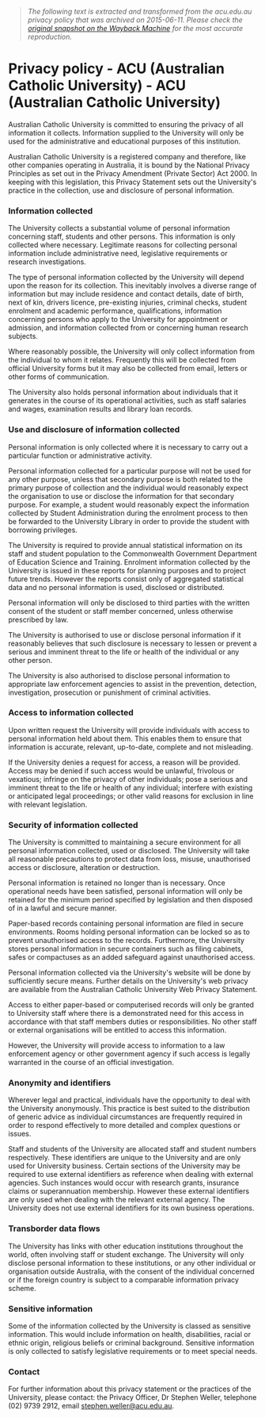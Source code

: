 > *The following text is extracted and transformed from the acu.edu.au privacy policy that was archived on 2015-06-11. Please check the [original snapshot on the Wayback Machine](https://web.archive.org/web/20150611164948id_/http%3A//www.acu.edu.au/home/privacy) for the most accurate reproduction.*

# Privacy policy - ACU (Australian Catholic University) - ACU (Australian Catholic University)

Australian Catholic University is committed to ensuring the privacy of all information it collects. Information supplied to the University will only be used for the administrative and educational purposes of this institution.

Australian Catholic University is a registered company and therefore, like other companies operating in Australia, it is bound by the National Privacy Principles as set out in the Privacy Amendment (Private Sector) Act 2000. In keeping with this legislation, this Privacy Statement sets out the University's practice in the collection, use and disclosure of personal information.

### Information collected

The University collects a substantial volume of personal information concerning staff, students and other persons. This information is only collected where necessary. Legitimate reasons for collecting personal information include administrative need, legislative requirements or research investigations.

The type of personal information collected by the University will depend upon the reason for its collection. This inevitably involves a diverse range of information but may include residence and contact details, date of birth, next of kin, drivers licence, pre-existing injuries, criminal checks, student enrolment and academic performance, qualifications, information concerning persons who apply to the University for appointment or admission, and information collected from or concerning human research subjects.

Where reasonably possible, the University will only collect information from the individual to whom it relates. Frequently this will be collected from official University forms but it may also be collected from email, letters or other forms of communication.

The University also holds personal information about individuals that it generates in the course of its operational activities, such as staff salaries and wages, examination results and library loan records.

### Use and disclosure of information collected

Personal information is only collected where it is necessary to carry out a particular function or administrative activity.

Personal information collected for a particular purpose will not be used for any other purpose, unless that secondary purpose is both related to the primary purpose of collection and the individual would reasonably expect the organisation to use or disclose the information for that secondary purpose. For example, a student would reasonably expect the information collected by Student Administration during the enrolment process to then be forwarded to the University Library in order to provide the student with borrowing privileges.

The University is required to provide annual statistical information on its staff and student population to the Commonwealth Government Department of Education Science and Training. Enrolment information collected by the University is issued in these reports for planning purposes and to project future trends. However the reports consist only of aggregated statistical data and no personal information is used, disclosed or distributed.

Personal information will only be disclosed to third parties with the written consent of the student or staff member concerned, unless otherwise prescribed by law.

The University is authorised to use or disclose personal information if it reasonably believes that such disclosure is necessary to lessen or prevent a serious and imminent threat to the life or health of the individual or any other person.

The University is also authorised to disclose personal information to appropriate law enforcement agencies to assist in the prevention, detection, investigation, prosecution or punishment of criminal activities.

### Access to information collected

Upon written request the University will provide individuals with access to personal information held about them. This enables them to ensure that information is accurate, relevant, up-to-date, complete and not misleading.

If the University denies a request for access, a reason will be provided. Access may be denied if such access would be unlawful, frivolous or vexatious; infringe on the privacy of other individuals; pose a serious and imminent threat to the life or health of any individual; interfere with existing or anticipated legal proceedings; or other valid reasons for exclusion in line with relevant legislation.

### Security of information collected

The University is committed to maintaining a secure environment for all personal information collected, used or disclosed. The University will take all reasonable precautions to protect data from loss, misuse, unauthorised access or disclosure, alteration or destruction.

Personal information is retained no longer than is necessary. Once operational needs have been satisfied, personal information will only be retained for the minimum period specified by legislation and then disposed of in a lawful and secure manner.

Paper-based records containing personal information are filed in secure environments. Rooms holding personal information can be locked so as to prevent unauthorised access to the records. Furthermore, the University stores personal information in secure containers such as filing cabinets, safes or compactuses as an added safeguard against unauthorised access.

Personal information collected via the University's website will be done by sufficiently secure means. Further details on the University's web privacy are available from the Australian Catholic University Web Privacy Statement.

Access to either paper-based or computerised records will only be granted to University staff where there is a demonstrated need for this access in accordance with that staff members duties or responsibilities. No other staff or external organisations will be entitled to access this information.

However, the University will provide access to information to a law enforcement agency or other government agency if such access is legally warranted in the course of an official investigation.

### Anonymity and identifiers

Wherever legal and practical, individuals have the opportunity to deal with the University anonymously. This practice is best suited to the distribution of generic advice as individual circumstances are frequently required in order to respond effectively to more detailed and complex questions or issues.

Staff and students of the University are allocated staff and student numbers respectively. These identifiers are unique to the University and are only used for University business. Certain sections of the University may be required to use external identifiers as reference when dealing with external agencies. Such instances would occur with research grants, insurance claims or superannuation membership. However these external identifiers are only used when dealing with the relevant external agency. The University does not use external identifiers for its own business operations.

### Transborder data flows

The University has links with other education institutions throughout the world, often involving staff or student exchange. The University will only disclose personal information to these institutions, or any other individual or organisation outside Australia, with the consent of the individual concerned or if the foreign country is subject to a comparable information privacy scheme.

### Sensitive information

Some of the information collected by the University is classed as sensitive information. This would include information on health, disabilities, racial or ethnic origin, religious beliefs or criminal background. Sensitive information is only collected to satisfy legislative requirements or to meet special needs.

### Contact

For further information about this privacy statement or the practices of the University, please contact: the Privacy Officer, Dr Stephen Weller, telephone (02) 9739 2912, email [stephen.weller@acu.edu.au](mailto:stephen.weller@acu.edu.au).
